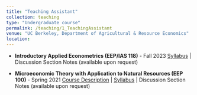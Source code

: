 ```yaml
---
title: "Teaching Assistant"
collection: teaching
type: "Undergraduate course"
permalink: /teaching/1_TeachingAssistant
venue: "UC Berkeley, Department of Agricultural & Resource Economics"
location:
---
```

- **Introductory Applied Econometrics (EEP/IAS 118)** - Fall 2023
  [Syllabus](https://github.com/shuoy528/shuoyu.github.io/files/EEP118_syllabus.pdf) | Discussion Section Notes (available upon request)
 
- **Microeconomic Theory with Application to Natural Resources (EEP 100)** - Spring 2021
  [Course Description](https://github.com/shuoy528/shuoyu.github.io/files/EEP100_CourseDescription.pdf) | [Syllabus](https://github.com/shuoy528/shuoyu.github.io/files/EEP100_syllabus.pdf) | Discussion Section Notes (available upon request)
